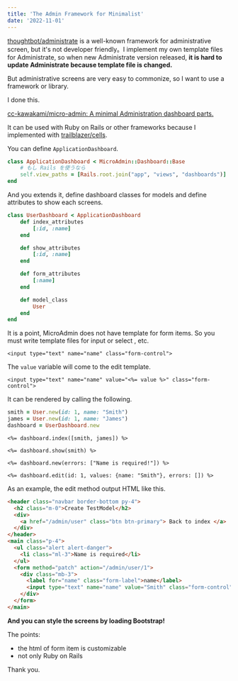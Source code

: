 ```yaml
---
title: 'The Admin Framework for Minimalist'
date: '2022-11-01'
---
```


[thoughtbot/administrate](https://github.com/thoughtbot/administrate) is a well-known framework for administrative screen, but it's not developer friendly。I implement my own template files for Administrate, so when new Administrate version released, **it is hard to update Administrate because template file is changed.**

But administrative screens are very easy to commonize, so I want to use a framework or library.

I done this.

[cc-kawakami/micro-admin: A minimal Administration dashboard parts.](https://github.com/cc-kawakami/micro-admin)

It can be used with Ruby on Rails or other frameworks because I implemented with [trailblazer/cells](https://github.com/trailblazer/cells).

You can define `ApplicationDashboard`.

```ruby
class ApplicationDashboard < MicroAdmin::Dashboard::Base
    # もし Rails を使うなら
    self.view_paths = [Rails.root.join("app", "views", "dashboards")]
end
```

And you extends it, define dashboard classes for models and define attributes to show each screens.

```ruby
class UserDashboard < ApplicationDashboard
    def index_attributes
        [:id, :name]
    end

    def show_attributes
        [:id, :name]
    end

    def form_attributes
        [:name]
    end

    def model_class
        User
    end
end
```

It is a point, MicroAdmin does not have template for form items. So you must write template files for input or select , etc.

```html:/app/views/dashboards/user_dashboard/new/name.erb
<input type="text" name="name" class="form-control">
```

The `value` variable will come to the edit template.

```html:/app/views/dashboards/user_dashboard/edit/name.erb
<input type="text" name="name" value="<%= value %>" class="form-control">
```

It can be rendered by calling the following.

```ruby
smith = User.new(id: 1, name: "Smith")
james = User.new(id: 1, name: "James")
dashboard = UserDashboard.new
```

```erb
<%= dashboard.index([smith, james]) %>
```

```erb
<%= dashboard.show(smith) %>
```

```erb
<%= dashboard.new(errors: ["Name is required!"]) %>
```

```erb
<%= dashboard.edit(id: 1, values: {name: "Smith"}, errors: []) %>
```

As an example, the edit method output HTML like this.

```html
<header class="navbar border-bottom py-4">
  <h2 class="m-0">Create TestModel</h2>
  <div>
    <a href="/admin/user" class="btn btn-primary"> Back to index </a>
  </div>
</header>
<main class="p-4">
  <ul class="alert alert-danger">
    <li class="ml-3">Name is required</li>
  </ul>
  <form method="patch" action="/admin/user/1">
    <div class="mb-3">
      <label for="name" class="form-label">name</label>
      <input type="text" name="name" value="Smith" class="form-control" />
    </div>
  </form>
</main>
```

**And you can style the screens by loading Bootstrap!**

The points:

- the html of form item is customizable
- not only Ruby on Rails

Thank you.
